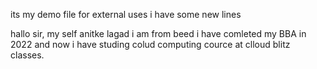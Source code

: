 its my demo file for external uses
i have some new lines

hallo sir,
my self anitke lagad 
i am from beed 
i have comleted my BBA in 2022
and now i have studing colud computing cource at clloud blitz classes.
